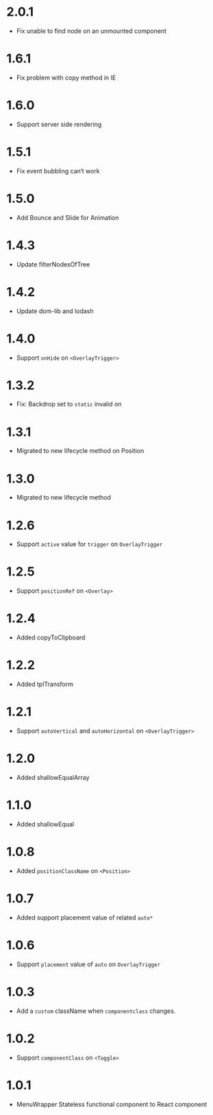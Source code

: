 # 2.0.1

- Fix unable to find node on an unmounted component

# 1.6.1

- Fix problem with copy method in IE

# 1.6.0

- Support server side rendering

# 1.5.1

- Fix event bubbling can‘t work

# 1.5.0

- Add Bounce and Slide for Animation

# 1.4.3

- Update filterNodesOfTree

# 1.4.2

- Update dom-lib and lodash

# 1.4.0

- Support `onHide` on `<OverlayTrigger>`

# 1.3.2

- Fix: Backdrop set to `static` invalid on <Model>

# 1.3.1

- Migrated to new lifecycle method on Position

# 1.3.0

- Migrated to new lifecycle method

# 1.2.6

- Support `active` value for `trigger` on `OverlayTrigger`

# 1.2.5

- Support `positionRef` on `<Overlay>`

# 1.2.4

- Added copyToClipboard

# 1.2.2

- Added tplTransform

# 1.2.1

- Support `autoVertical` and `autoHorizontal` on `<OverlayTrigger>`

# 1.2.0

- Added shallowEqualArray

# 1.1.0

- Added shallowEqual

# 1.0.8

- Added `positionClassName` on `<Position>`

# 1.0.7

- Added support placement value of related `auto*`

# 1.0.6

- Support `placement` value of `auto` on `OverlayTrigger`

# 1.0.3

- Add a `custom` className when `componentclass` changes.

# 1.0.2

- Support `componentClass` on `<Toggle>`

# 1.0.1

- MenuWrapper Stateless functional component to React component
